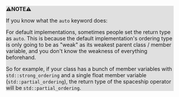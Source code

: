 <div style="margin:2em; background-color: #e0e0e0;">

<strong>⚠️NOTE️️️⚠️</strong>

If you know what the `auto` keyword does:

For default implementations, sometimes people set the return type as `auto`. This is because the default implementation's ordering type is only going to be as "weak" as its weakest parent class / member variable, and you don't know the weakness of everything beforehand.

So for example, if your class has a bunch of member variables with `std::strong_ordering` and a single float member variable (`std::partial_ordering`), the return type of the spaceship operator will be `std::partial_ordering`.
</div>

